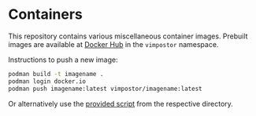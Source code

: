 # Containers

This repository contains various miscellaneous container images. Prebuilt images are available at [Docker Hub](https://hub.docker.com/u/vimpostor) in the `vimpostor` namespace.

Instructions to push a new image:

```bash
podman build -t imagename .
podman login docker.io
podman push imagename:latest vimpostor/imagename:latest
```

Or alternatively use the [provided script](scripts/podman-push.sh) from the respective directory.
